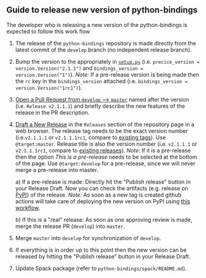 ## Guide to release new version of python-bindings
The developer who is releasing a new version of the python-bindings is expected to follow this work flow

1. The release of the `python-bindings` repository is made directly from the latest commit of the `develop` branch (no independent release branch).

2. Bump the version to the appropriately in [`setup.py`](https://github.com/precice/python-bindings/blob/develop/setup.py) (i.e. `precice_version = version.Version("2.1.1")` and `bindings_version = version.Version("1")`). *Note:* If a pre-release version is being made then the `rc` key in the `bindings_version` attached (i.e. `bindings_version = version.Version("1rc1")`).

3. [Open a Pull Request from `develop` --> `master`](https://github.com/precice/python-bindings/compare/master...develop) named after the version (i.e. `Release v2.1.1.1`) and briefly describe the new features of the release in the PR description.

4. [Draft a New Release](https://github.com/precice/python-bindings/releases/new) in the `Releases` section of the repository page in a web browser. The release tag needs to be the exact version number (i.e.`v2.1.1.1` or `v2.1.1.1rc1`, compare to [existing tags](https://github.com/precice/python-bindings/tags)). Use `@target:master`. Release title is also the version number (i.e. `v2.1.1.1` or `v2.1.1.1rc1`, compare to [existing releases](https://github.com/precice/python-bindings/tags)).
*Note:* If it is a pre-release then the option *This is a pre-release* needs to be selected at the bottom of the page. Use `@target:develop` for a pre-release, since we will never merge a pre-release into master.

    a) If a pre-release is made: Directly hit the "Publish release" button in your Release Draft. Now you can check the artifacts (e.g. release on [PyPI](https://pypi.org/project/pyprecice/#history)) of the release. *Note:* As soon as a new tag is created github actions will take care of deploying the new version on PyPI using [this workflow](https://github.com/precice/python-bindings/actions?query=workflow%3A%22Upload+Python+Package%22).

    b) If this is a "real" release: As soon as one approving review is made, merge the release PR (`develop`) into `master`.

6. Merge `master` into `develop` for synchronization of `develop`.

7. If everything is in order up to this point then the new version can be released by hitting the "Publish release" button in your Release Draft.

8. Update Spack package (refer to `python-bindings/spack/README.md`).
